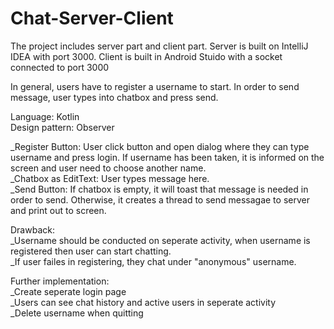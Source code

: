 # Chat-Server-Client


The project includes server part and client part. Server is built on IntelliJ IDEA with port 3000.
Client is built in Android Stuido with a socket connected to port 3000

In general, users have to register a username to start. In order to send message, user types into chatbox and press send.
 
Language: Kotlin </br>
Design pattern: Observer

_Register Button: User click button and open dialog where they can type username and press login. If username has been taken,
it is informed on the screen and user need to choose another name. </br>
_Chatbox as EditText: User types message here. </br>
_Send Button: If chatbox is empty, it will toast that message is needed in order to send. Otherwise, it creates a thread to send messagae to server and print out to screen.


Drawback:  </br>
_Username should be conducted on seperate activity, when username is registered then user can start chatting. </br>
_If user failes in registering, they chat under "anonymous" username.

Further implementation: </br>
_Create seperate login page </br> 
_Users can see chat history and active users in seperate activity  </br>
_Delete username when quitting
